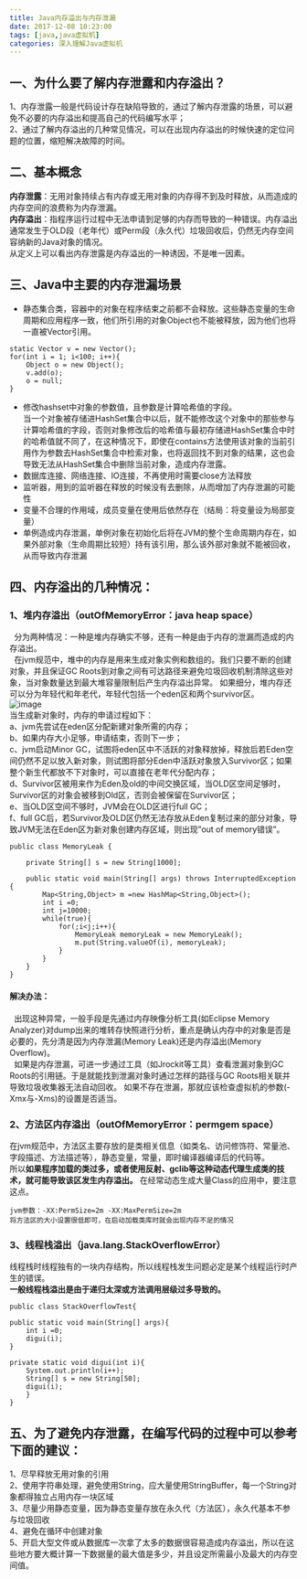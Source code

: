 ```yaml
---
title: Java内存溢出与内存泄漏
date: 2017-12-08 10:23:00  
tags: [java,java虚拟机]    
categories: 深入理解Java虚拟机  
---
```

## 一、为什么要了解内存泄露和内存溢出？
1、内存泄露一般是代码设计存在缺陷导致的，通过了解内存泄露的场景，可以避免不必要的内存溢出和提高自己的代码编写水平；  
2、通过了解内存溢出的几种常见情况，可以在出现内存溢出的时候快速的定位问题的位置，缩短解决故障的时间。  
## 二、基本概念
**内存泄露**：无用对象持续占有内存或无用对象的内存得不到及时释放，从而造成的内存空间的浪费称为内存泄漏。  
**内存溢出**：指程序运行过程中无法申请到足够的内存而导致的一种错误。内存溢出通常发生于OLD段（老年代）或Perm段（永久代）垃圾回收后，仍然无内存空间容纳新的Java对象的情况。  
从定义上可以看出内存泄露是内存溢出的一种诱因，不是唯一因素。  

## 三、Java中主要的内存泄漏场景
- 静态集合类，容器中的对象在程序结束之前都不会释放。这些静态变量的生命周期和应用程序一致，他们所引用的对象Object也不能被释放，因为他们也将一直被Vector引用。
```
static Vector v = new Vector();
for(int i = 1; i<100; i++){
    Object o = new Object();
    v.add(o);
    o = null;
}
```
- 修改hashset中对象的参数值，且参数是计算哈希值的字段。  
    当一个对象被存储进HashSet集合中以后，就不能修改这个对象中的那些参与计算哈希值的字段，否则对象修改后的哈希值与最初存储进HashSet集合中时的哈希值就不同了，在这种情况下，即使在contains方法使用该对象的当前引用作为参数去HashSet集合中检索对象，也将返回找不到对象的结果，这也会导致无法从HashSet集合中删除当前对象，造成内存泄露。
- 数据库连接、网络连接、IO连接，不再使用时需要close方法释放
- 监听器，用到的监听器在释放的时候没有去删除，从而增加了内存泄漏的可能性
- 变量不合理的作用域，成员变量在使用后依然存在（结局：将变量设为局部变量）
- 单例造成内存泄漏，单例对象在初始化后将在JVM的整个生命周期内存在，如果外部对象（生命周期比较短）持有该引用，那么该外部对象就不能被回收，从而导致内存泄漏

## 四、内存溢出的几种情况：
### 1、堆内存溢出（outOfMemoryError：java heap space）
&nbsp;&nbsp;分为两种情况：一种是堆内存确实不够，还有一种是由于内存的泄漏而造成的内存溢出。  
&nbsp;&nbsp;在jvm规范中，堆中的内存是用来生成对象实例和数组的。我们只要不断的创建对象，并且保证GC Roots到对象之间有可达路径来避免垃圾回收机制清除这些对象，当对象数量达到最大堆容量限制后产生内存溢出异常。    如果细分，堆内存还可以分为年轻代和年老代，年轻代包括一个eden区和两个survivor区。  
![image](http://osrmzp0jr.bkt.clouddn.com/20141107224401036.png)  
当生成新对象时，内存的申请过程如下：  
a、jvm先尝试在eden区分配新建对象所需的内存；  
b、如果内存大小足够，申请结束，否则下一步；  
c、jvm启动Minor GC，试图将eden区中不活跃的对象释放掉，释放后若Eden空间仍然不足以放入新对象，则试图将部分Eden中活跃对象放入Survivor区；如果整个新生代都放不下对象时，可以直接在老年代分配内存；    
d、Survivor区被用来作为Eden及old的中间交换区域，当OLD区空间足够时，Survivor区的对象会被移到Old区，否则会被保留在Survivor区；  
e、当OLD区空间不够时，JVM会在OLD区进行full GC；  
f、full GC后，若Survivor及OLD区仍然无法存放从Eden复制过来的部分对象，导致JVM无法在Eden区为新对象创建内存区域，则出现”out of memory错误”。  
```
public class MemoryLeak {
   
    private String[] s = new String[1000];
 
    public static void main(String[] args) throws InterruptedException {
        Map<String,Object> m =new HashMap<String,Object>();
        int i =0;
        int j=10000;
        while(true){
            for(;i<j;i++){
                MemoryLeak memoryLeak = new MemoryLeak();
                m.put(String.valueOf(i), memoryLeak);
            }
        }
    }
}
```
#### 解决办法：  
&nbsp;&nbsp;出现这种异常，一般手段是先通过内存映像分析工具(如Eclipse Memory Analyzer)对dump出来的堆转存快照进行分析，重点是确认内存中的对象是否是必要的，先分清是因为内存泄漏(Memory Leak)还是内存溢出(Memory Overflow)。  
&nbsp;&nbsp;如果是内存泄漏，可进一步通过工具（如Jrockit等工具）查看泄漏对象到GC Roots的引用链。于是就能找到泄漏对象时通过怎样的路径与GC Roots相关联并导致垃圾收集器无法自动回收。
如果不存在泄漏，那就应该检查虚拟机的参数(-Xmx与-Xms)的设置是否适当。

### 2、方法区内存溢出（outOfMemoryError：permgem space）
在jvm规范中，方法区主要存放的是类相关信息（如类名、访问修饰符、常量池、字段描述、方法描述等），静态变量，常量，即时编译器编译后的代码等。  
所以**如果程序加载的类过多，或者使用反射、gclib等这种动态代理生成类的技术，就可能导致该区发生内存溢出。**  在经常动态生成大量Class的应用中，要注意这点。    
```
jvm参数：-XX:PermSize=2m -XX:MaxPermSize=2m
将方法区的大小设置很低即可，在启动加载类库时就会出现内存不足的情况
```
### 3、线程栈溢出（java.lang.StackOverflowError）
线程栈时线程独有的一块内存结构，所以线程栈发生问题必定是某个线程运行时产生的错误。  
**一般线程栈溢出是由于递归太深或方法调用层级过多导致的。**  
```
public class StackOverflowTest{

public static void main(String[] args){
    int i =0;
    digui(i);
}

private static void digui(int i){
    System.out.println(i++);
    String[] s = new String[50];
    digui(i);
    }
}
```
## 五、为了避免内存泄露，在编写代码的过程中可以参考下面的建议：
1、尽早释放无用对象的引用  
2、使用字符串处理，避免使用String，应大量使用StringBuffer，每一个String对象都得独立占用内存一块区域  
3、尽量少用静态变量，因为静态变量存放在永久代（方法区），永久代基本不参与垃圾回收  
4、避免在循环中创建对象  
5、开启大型文件或从数据库一次拿了太多的数据很容易造成内存溢出，所以在这些地方要大概计算一下数据量的最大值是多少，并且设定所需最小及最大的内存空间值。  
